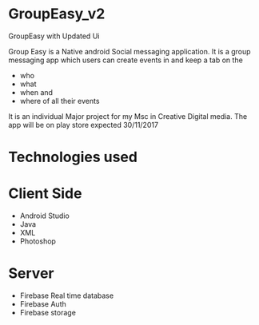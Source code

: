 # GroupEasy_v2
GroupEasy with Updated Ui

Group Easy is a Native android Social messaging application.
It is a group messaging app which users can create events in and keep a tab on the 
- who
- what
- when
and 
- where of all their events

It is an individual Major project for my Msc in Creative Digital media.
The app will be on play store expected 30/11/2017

# Technologies used
# Client Side
- Android Studio
- Java
- XML
- Photoshop

# Server
- Firebase Real time database
- Firebase Auth
- Firebase storage
